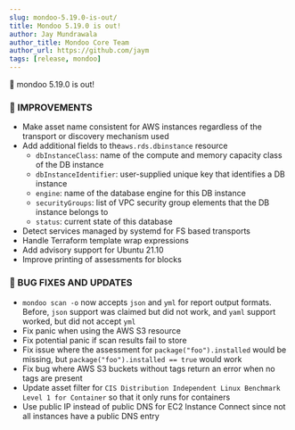 ```yaml
---
slug: mondoo-5.19.0-is-out/
title: Mondoo 5.19.0 is out!
author: Jay Mundrawala
author_title: Mondoo Core Team
author_url: https://github.com/jaym
tags: [release, mondoo]
---
```


🥳 mondoo 5.19.0 is out!

### 🧹 IMPROVEMENTS

- Make asset name consistent for AWS instances regardless of the transport or discovery mechanism used
- Add additional fields to the`aws.rds.dbinstance` resource
  - `dbInstanceClass`: name of the compute and memory capacity class of the DB instance
  - `dbInstanceIdentifier`: user-supplied unique key that identifies a DB instance
  - `engine`: name of the database engine for this DB instance
  - `securityGroups`: list of VPC security group elements that the DB instance belongs to
  - `status`: current state of this database
- Detect services managed by systemd for FS based transports
- Handle Terraform template wrap expressions
- Add advisory support for Ubuntu 21.10
- Improve printing of assessments for blocks

### 🐛 BUG FIXES AND UPDATES

- `mondoo scan -o` now accepts `json` and `yml` for report output formats. Before, `json` support was claimed but did not work, and `yaml` support worked, but did not accept `yml`
- Fix panic when using the AWS S3 resource
- Fix potential panic if scan results fail to store
- Fix issue where the assessment for `package("foo").installed` would be missing, but `package("foo").installed == true` would work
- Fix bug where AWS S3 buckets without tags return an error when no tags are present
- Update asset filter for `CIS Distribution Independent Linux Benchmark Level 1 for Container` so that it only runs for containers
- Use public IP instead of public DNS for EC2 Instance Connect since not all instances have a public DNS entry

